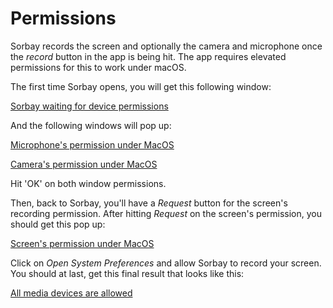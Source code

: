# Permissions

Sorbay records the screen and optionally the camera and microphone once the *record*
button in the app is being hit. The app requires elevated permissions for this to work under macOS.

The first time Sorbay opens, you will get this following window:

[Sorbay waiting for device permissions](screenshots/macos/request_window_case_1.png)

And the following windows will pop up:

[Microphone's permission under MacOS](screenshots/macos/microphone_permission.png)

[Camera's permission under MacOS](screenshots/macos/camera_permission.png)

Hit 'OK' on both window permissions.

Then, back to Sorbay, you'll have a *Request* button for the screen's recording permission.
After hitting *Request* on the screen's permission, you should get this pop up:

[Screen's permission under MacOS](screenshots/macos/screen_permission.png)

Click on *Open System Preferences* and allow Sorbay to record your screen.
You should at last, get this final result that looks like this:

[All media devices are allowed](screenshots/macos/request_window_case_success.png)